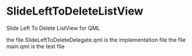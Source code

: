 # SlideLeftToDeleteListView
Slide Left To Delete ListView for QML

the file SlideLeftToDeleteDelegate.qml is the implementation file
the file main.qml is the test file
